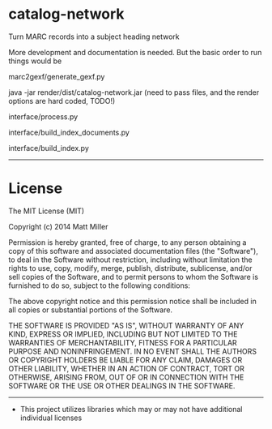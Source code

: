catalog-network
===============

Turn MARC records into a subject heading network

More development and documentation is needed. But the basic order to run things would be

marc2gexf/generate_gexf.py

java -jar render/dist/catalog-network.jar (need to pass files, and the render options are hard coded, TODO!)

interface/process.py

interface/build_index_documents.py

interface/build_index.py



---

License
====
The MIT License (MIT)

Copyright (c) 2014 Matt Miller

Permission is hereby granted, free of charge, to any person obtaining a copy
of this software and associated documentation files (the "Software"), to deal
in the Software without restriction, including without limitation the rights
to use, copy, modify, merge, publish, distribute, sublicense, and/or sell
copies of the Software, and to permit persons to whom the Software is
furnished to do so, subject to the following conditions:

The above copyright notice and this permission notice shall be included in
all copies or substantial portions of the Software.

THE SOFTWARE IS PROVIDED "AS IS", WITHOUT WARRANTY OF ANY KIND, EXPRESS OR
IMPLIED, INCLUDING BUT NOT LIMITED TO THE WARRANTIES OF MERCHANTABILITY,
FITNESS FOR A PARTICULAR PURPOSE AND NONINFRINGEMENT. IN NO EVENT SHALL THE
AUTHORS OR COPYRIGHT HOLDERS BE LIABLE FOR ANY CLAIM, DAMAGES OR OTHER
LIABILITY, WHETHER IN AN ACTION OF CONTRACT, TORT OR OTHERWISE, ARISING FROM,
OUT OF OR IN CONNECTION WITH THE SOFTWARE OR THE USE OR OTHER DEALINGS IN
THE SOFTWARE.

---
* This project utilizes libraries which may or may not have additional individual licenses
